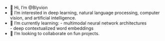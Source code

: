 - 👋 Hi, I’m @Blyvion
- 👀 I’m interested in deep learning, natural language processing, computer vision, and artificial intelligence.
- 🌱 I’m currently learning:
                 - multimodal neural network architectures    
                 - deep contextualized word embeddings
- 💞️ I’m looking to collaborate on fun projects.

<!---
Blyvion/Blyvion is a ✨ special ✨ repository because its `README.md` (this file) appears on your GitHub profile.
You can click the Preview link to take a look at your changes.
--->
